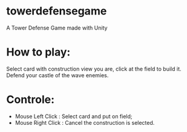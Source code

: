 # towerdefensegame
A Tower Defense Game made with Unity 

# How to play: 

Select card with construction view you are, click at the field to build it.
Defend your castle of the wave enemies.

# Controle: 

- Mouse Left Click : Select card and put on field;
- Mouse Right Click : Cancel the construction is selected.
